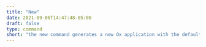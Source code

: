 ```yaml
---
title: "New"
date: 2021-09-06T14:47:48-05:00
draft: false
type: command
short: "the new command generates a new Ox application with the default folder structure."
---
```


